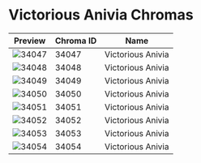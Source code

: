# Victorious Anivia Chromas



| Preview | Chroma ID | Name |
|---------|-----------|------|
| ![34047](https://raw.communitydragon.org/latest/plugins/rcp-be-lol-game-data/global/default/v1/champion-chroma-images/34/34047.png) | 34047 | Victorious Anivia |
| ![34048](https://raw.communitydragon.org/latest/plugins/rcp-be-lol-game-data/global/default/v1/champion-chroma-images/34/34048.png) | 34048 | Victorious Anivia |
| ![34049](https://raw.communitydragon.org/latest/plugins/rcp-be-lol-game-data/global/default/v1/champion-chroma-images/34/34049.png) | 34049 | Victorious Anivia |
| ![34050](https://raw.communitydragon.org/latest/plugins/rcp-be-lol-game-data/global/default/v1/champion-chroma-images/34/34050.png) | 34050 | Victorious Anivia |
| ![34051](https://raw.communitydragon.org/latest/plugins/rcp-be-lol-game-data/global/default/v1/champion-chroma-images/34/34051.png) | 34051 | Victorious Anivia |
| ![34052](https://raw.communitydragon.org/latest/plugins/rcp-be-lol-game-data/global/default/v1/champion-chroma-images/34/34052.png) | 34052 | Victorious Anivia |
| ![34053](https://raw.communitydragon.org/latest/plugins/rcp-be-lol-game-data/global/default/v1/champion-chroma-images/34/34053.png) | 34053 | Victorious Anivia |
| ![34054](https://raw.communitydragon.org/latest/plugins/rcp-be-lol-game-data/global/default/v1/champion-chroma-images/34/34054.png) | 34054 | Victorious Anivia |